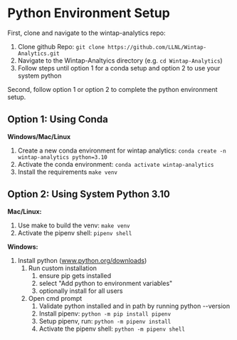 # Python Environment Setup

First, clone and navigate to the wintap-analytics repo:

1. Clone github Repo: `git clone https://github.com/LLNL/Wintap-Analytics.git`
1. Navigate to the Wintap-Analtyics directory (e.g. `cd Wintap-Analytics`)
1. Follow steps until option 1 for a conda setup and option 2 to use your system python 

Second, follow option 1 or option 2 to complete the python environment setup.

## Option 1: Using Conda

**Windows/Mac/Linux**
1. Create a new conda environment for wintap analytics: `conda create -n wintap-analytics python=3.10`
1. Activate the conda environment: `conda activate wintap-analytics​`
1. Install the requirements `make venv`

## Option 2: Using System Python 3.10

**Mac/Linux:**
1. Use make to build the venv: `make venv`
1. Activate the pipenv shell: `pipenv shell`

**Windows:**
1. Install python (www.python.org/downloads)
    1. Run custom installation
        1. ensure pip gets installed
        1. select "Add python to environment variables"
        1. optionally install for all users
    1. Open cmd prompt
        1. Validate python installed and in path by running python --version 
        1. Install pipenv: `python -m pip install pipenv`
        1. Setup pipenv, run: `python -m pipenv install`
        1. Activate the pipenv shell: `python -m pipenv shell`
